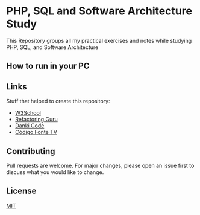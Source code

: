 # PHP, SQL and Software Architecture Study
 
 This Repository groups all my practical exercises and notes while studying PHP, SQL, and Software Architecture
 
 ## How to run in your PC
 
 
 ## Links
 Stuff that helped to create this repository: <br>
 - [W3School](https://www.w3schools.com/default.asp)
 - [Refactoring Guru](https://refactoring.guru/)
 - [Danki Code](https://cursos.dankicode.com/)
 - [Código Fonte TV](https://www.youtube.com/user/codigofontetv)

## Contributing
Pull requests are welcome. For major changes, please open an issue first to discuss what you would like to change.

## License

[MIT](https://github.com/Gabriel-Spinola/PHP-and-SQL-Study/blob/main/LICENSE)
